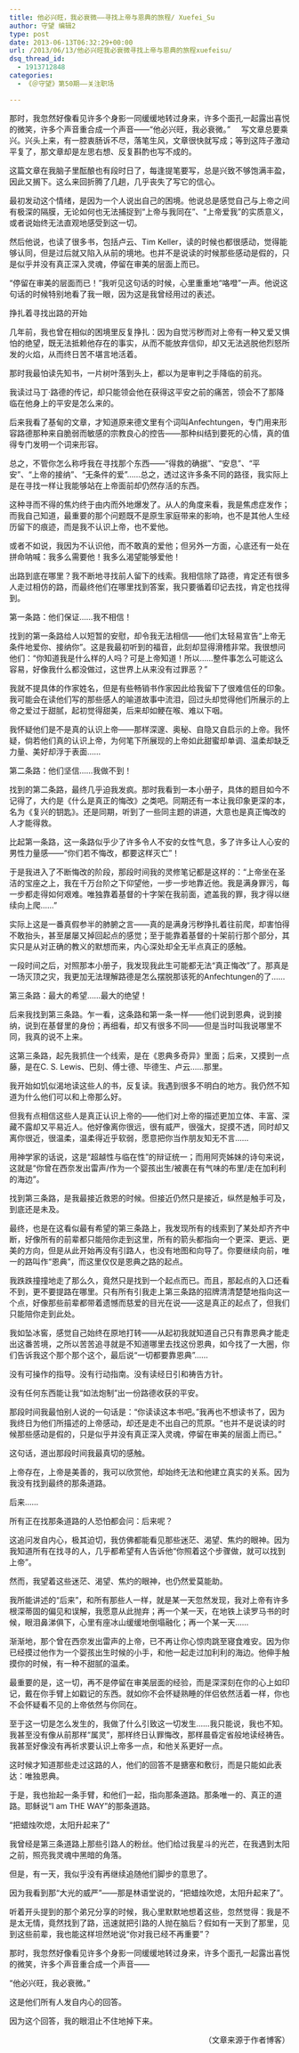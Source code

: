 ```yaml
---
title: 他必兴旺，我必衰微——寻找上帝与恩典的旅程/ Xuefei_Su
author: 守望 编辑2
type: post
date: 2013-06-13T06:32:29+00:00
url: /2013/06/13/他必兴旺我必衰微寻找上帝与恩典的旅程xuefeisu/
dsq_thread_id:
  - 1913712848
categories:
  - 《＠守望》第50期——关注职场

---
```

那时，我忽然好像看见许多个身影一同缓缓地转过身来，许多个面孔一起露出喜悦的微笑，许多个声音重合成一个声音——“他必兴旺，我必衰微。”<!--more-->     写文章总要乘兴。兴头上来，有一腔衷肠诉不尽，落笔生风，文章很快就写成；等到这阵子激动平复了，那文章却是左思右想、反复斟酌也写不成的。

这篇文章在我脑子里酝酿也有段时日了，每逢提笔要写，总是兴致不够饱满丰盈，因此又搁下。这么来回折腾了几趟，几乎丧失了写它的信心。

最初发动这个情绪，是因为一个人说出自己的困境。他说总是感觉自己与上帝之间有极深的隔膜，无论如何也无法捕捉到“上帝与我同在”、“上帝爱我”的实质意义，或者说始终无法直观地感受到这一切。

然后他说，也读了很多书，包括卢云、Tim Keller，读的时候也都很感动，觉得能够认同，但是过后就又陷入从前的境地。也并不是说读的时候那些感动是假的，只是似乎并没有真正深入灵魂，停留在审美的层面上而已。

“停留在审美的层面而已！”我听见这句话的时候，心里重重地“咯噔”一声。他说这句话的时候特别地看了我一眼，因为这是我曾经用过的表述。

挣扎着寻找出路的开始

几年前，我也曾在相似的困境里反复挣扎：因为自觉污秽而对上帝有一种又爱又惧怕的绝望，既无法抵赖他存在的事实，从而不能放弃信仰，却又无法逃脱他烈怒所发的火焰，从而终日苦不堪言地活着。

那时我最怕读先知书，一片树叶落到头上，都以为是审判之手降临的前兆。

我读过马丁·路德的传记，却只能领会他在获得这平安之前的痛苦，领会不了那降临在他身上的平安是怎么来的。

后来我看了基甸的文章，才知道原来德文里有个词叫Anfechtungen，专门用来形容路德那种来自脆弱而敏感的宗教良心的控告——那种纠结到要死的心情，真的值得专门发明一个词来形容。

总之，不管你怎么称呼我在寻找那个东西——“得救的确据”、“安息”、“平安”、“上帝的接纳”、“无条件的爱”……总之，透过这许多条不同的路径，我实际上是在寻找一样让我能够站在上帝面前却仍然存活的东西。

这种寻而不得的焦灼终于由内而外地爆发了。从人的角度来看，我是焦虑症发作；而我自己知道，最重要的那个问题既不是原生家庭带来的影响，也不是其他人生经历留下的痕迹，而是我不认识上帝，也不爱他。

或者不如说，我因为不认识他，而不敢真的爱他；但另外一方面，心底还有一处在拼命呐喊：我多么需要他！我多么渴望能够爱他！

出路到底在哪里？我不断地寻找前人留下的线索。我相信除了路德，肯定还有很多人走过相仿的路，而最终他们在哪里找到答案，我只要循着印记去找，肯定也找得到。

第一条路：他们保证……我不相信！

找到的第一条路给人以短暂的安慰，却令我无法相信——他们太轻易宣告“上帝无条件地爱你、接纳你”。这是我最初听到的福音，此刻却显得滑稽非常。我很想问他们：“你知道我是什么样的人吗？可是上帝知道！所以……整件事怎么可能这么容易，好像我什么都没做过，这世界上从来没有过罪恶？”

我就不提具体的作家姓名，但是有些畅销书作家因此给我留下了很难信任的印象。我可能会在读他们写的那些感人的喻道故事中流泪，回过头却觉得他们所展示的上帝之爱过于甜腻，起初觉得甜美，后来却如鲠在喉、难以下咽。

我怀疑他们是不是真的认识上帝——那样深邃、奥秘、自隐又自启示的上帝。我怀疑，倘若他们真的认识上帝，为何笔下所展现的上帝如此甜蜜却单调、温柔却缺乏力量、美好却浮于表面……

第二条路：他们坚信……我做不到！

找到的第二条路，最终几乎迫我发疯。那时我看到一本小册子，具体的题目如今不记得了，大约是《什么是真正的悔改》之类吧。同期还有一本让我印象更深的本，名为《复兴的钥匙》。还是同期，听到了一些同主题的讲道，大意也是真正悔改的人才能得救。

比起第一条路，这一条路似乎少了许多令人不安的女性气息，多了许多让人心安的男性力量感——“你们若不悔改，都要这样灭亡”！

于是我进入了不断悔改的阶段，那段时间我的灵修笔记都是这样的：“上帝坐在圣洁的宝座之上，我在千万台阶之下仰望他，一步一步地靠近他。我是满身罪污，每一步都走得如何艰难。唯独靠着基督的十字架在我前面，遮盖我的罪，我才得以继续向上爬……”

实际上这是一番真假参半的肺腑之言——真的是满身污秽挣扎着往前爬，却害怕得不敢抬头，甚至屡屡又掉回起点的感觉；至于能靠着基督的十架前行那个部分，其实只是从对正确的教义的默想而来，内心深处却全无半点真正的感触。

一段时间之后，对照那本小册子，我发现我此生可能都无法“真正悔改”了。那真是一场灭顶之灾，我更加无法理解路德是怎么摆脱那该死的Anfechtungen的了……

第三条路：最大的希望……最大的绝望！

后来我找到第三条路。乍一看，这条路和第一条一样——他们说到恩典，说到接纳，说到在基督里的身份；再细看，却又有很多不同——但是当时叫我说哪里不同，我真的说不上来。

这第三条路，起先我抓住一个线索，是在《恩典多奇异》里面；后来，又摸到一点藤，是在C. S. Lewis、巴刻、傅士德、毕德生、卢云……那里。

我开始如饥似渴地读这些人的书，反复读。我遇到很多不明白的地方。我仍然不知道为什么他们可以和上帝那么好。

但我有点相信这些人是真正认识上帝的——他们对上帝的描述更加立体、丰富、深藏不露却又平易近人。他好像离你很远，很有威严，很强大，捉摸不透，同时却又离你很近，很温柔，温柔得近乎软弱，愿意把你当作朋友知无不言……

用神学家的话说，这是“超越性与临在性”的辩证统一；而用阿壳姊妹的诗句来说，这就是“你曾在西奈发出雷声/作为一个婴孩出生/被裹在有气味的布里/走在加利利的海边”。

找到第三条路，是我最接近救恩的时候。但接近仍然只是接近，纵然是触手可及，到底还是未及。

最终，也是在这看似最有希望的第三条路上，我发现所有的线索到了某处却齐齐中断，好像所有的前辈都只能陪你走到这里，所有的箭头都指向一个更深、更远、更美的方向，但是从此开始再没有引路人，也没有地图和向导了。你要继续向前，唯一的路叫作“恩典”，而这里仅仅是恩典之路的起点。

我跌跌撞撞地走了那么久，竟然只是找到一个起点而已。而且，那起点的入口还看不到，更不要提路在哪里。只有所有引我走上第三条路的招牌清清楚楚地指向这一个点，好像那些前辈都带着遗憾而慈爱的目光在说——这是真正的起点了，但我们只能陪你走到此处。

我如坠冰窖，感觉自己始终在原地打转——从起初我就知道自己只有靠恩典才能走出这番苦境，之所以苦苦追寻就是不知道哪里去找这份恩典，如今找了一大圈，你们告诉我这个那个那个这个，最后说“一切都要靠恩典”……

没有可操作的指导。没有行动指南。没有读经日引和祷告方针。

没有任何东西能让我“如法炮制”出一份路德收获的平安。

那段时间我最怕别人说的一句话是：“你读读这本书吧。”我再也不想读书了，因为我终日为他们所描述的上帝感动，却还是走不出自己的荒原。“也并不是说读的时候那些感动是假的，只是似乎并没有真正深入灵魂，停留在审美的层面上而已。”

这句话，道出那段时间我最真切的感触。

上帝存在，上帝是美善的，我可以欣赏他，却始终无法和他建立真实的关系。因为我没有找到最终的那条道路。

后来……

所有正在找那条道路的人恐怕都会问：后来呢？

这追问发自内心，极其迫切，我仿佛都能看见那些迷茫、渴望、焦灼的眼神。因为我知道所有在找寻的人，几乎都希望有人告诉他“你照着这个步骤做，就可以找到上帝”。

然而，我望着这些迷茫、渴望、焦灼的眼神，也仍然爱莫能助。

我所能讲述的“后来”，和所有那些人一样，就是某一天忽然发现，我对上帝有许多根深蒂固的偏见和误解，我愿意从此抛弃；再一个某一天，在地铁上读罗马书的时候，眼泪鼻涕俱下，心里有座冰山缓缓地倒塌融化；再一个某一天……

渐渐地，那个曾在西奈发出雷声的上帝，已不再让你心惊肉跳至寝食难安。因为你已经摸过他作为一个婴孩出生时候的小手，和他一起走过加利利的海边。他伸手触摸你的时候，有一种不甜腻的温柔。

最重要的是，这一切，再不是停留在审美层面的经验，而是深深刻在你的心上如印记，戴在你手臂上如戳记的东西。就如你不会怀疑熟睡的伴侣依然活着一样，你也不会怀疑看不见的上帝依然与你同在。

至于这一切是怎么发生的，我做了什么引致这一切发生……我只能说，我也不知。我甚至没有像从前那样“属灵”，那样终日认罪悔改，那样晨昏定省般地读经祷告。我甚至好像没有再祈求要认识上帝多一点，和他关系更好一点。

这时候才知道那些走过这路的人，他们的回答不是搪塞和敷衍，而是只能如此表达：唯独恩典。

于是，我也抬起一条手臂，和他们一起，指向那条道路。那条唯一的、真正的道路。耶稣说“I am THE WAY”的那条道路。

“把蜡烛吹熄，太阳升起来了”

我曾经是第三条道路上那些引路人的粉丝。他们给过我星斗的光芒，在我遇到太阳之前，照亮我灵魂中黑暗的角落。

但是，有一天，我似乎没有再继续追随他们脚步的意思了。

因为我看到那“大光的威严”——那是林语堂说的，“把蜡烛吹熄，太阳升起来了”。

听着开头提到的那个弟兄分享的时候，我心里默默地想着这些，忽然觉得：我是不是太无情，竟然找到了路，迅速就把引路的人抛在脑后？假如有一天到了那里，见到这些前辈，我也能这样坦然地说“你对我已经不再重要”？

那时，我忽然好像看见许多个身影一同缓缓地转过身来，许多个面孔一起露出喜悦的微笑，许多个声音重合成一个声音——

“他必兴旺，我必衰微。”

这是他们所有人发自内心的回答。

因为这个回答，我的眼泪止不住地掉下来。

<p align="right">
  （文章来源于作者博客）
</p>